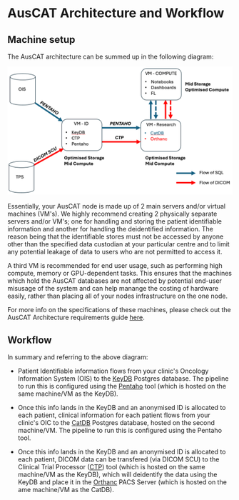 # AusCAT Architecture and Workflow 

## Machine setup
The AusCAT architecture can be summed up in the following diagram:

![alt text](<workflow-flowchart.png>)

Essentially, your AusCAT node is made up of 2 main servers and/or virtual machines (VM's). We highly recommend creating 2 physically separate servers and/or VM's; one for handling and storing the patient identifiable information and another for handling the deidentified information. The reason being that the identifiable stores must not be accessed by anyone other than the specified data custodian at your particular centre and to limit any potential leakage of data to users who are not permitted to access it. 

A third VM is recommended for end user usage, such as performing high compute, memory or GPU-dependent tasks. This ensures that the machines which hold the AusCAT databases are not affected by potential end-user misusage of the system and can help manange the costing of hardware easily, rather than placing all of your nodes infrastructure on the one node.

For more info on the specifications of these machines, please check out the AusCAT Architecture requirements guide [here](./INFRASTRUCTURE.md).

## Workflow

In summary and referring to the above diagram:
   - Patient Identifiable information flows from your clinic's Oncology Information System (OIS) to the [KeyDB](../components/KEYDB.md) Postgres database. The pipeline to run this is configured using the [Pentaho](../components/PENTAHO.md) tool (which is hosted on the same machine/VM as the KeyDB).

   - Once this info lands in the KeyDB and an anonymised ID is allocated to each patient, clinical information for each patient flows from your clinic's OIC to the [CatDB](../components/CATDB.md) Postgres database, hosted on the second machine/VM. The pipeline to run this is configured using the Pentaho tool.

   - Once this info lands in the KeyDB and an anonymised ID is allocated to each patient, DICOM data can be transfered (via DICOM SCU) to the Clinical Trial Processor ([CTP](../components/CTP.md)) tool (which is hosted on the same machine/VM as the KeyDB), which will deidentify the data using the KeyDB and place it in the [Orthanc](../components/ORTHANC.md) PACS Server (which is hosted on the ame machine/VM as the CatDB).
